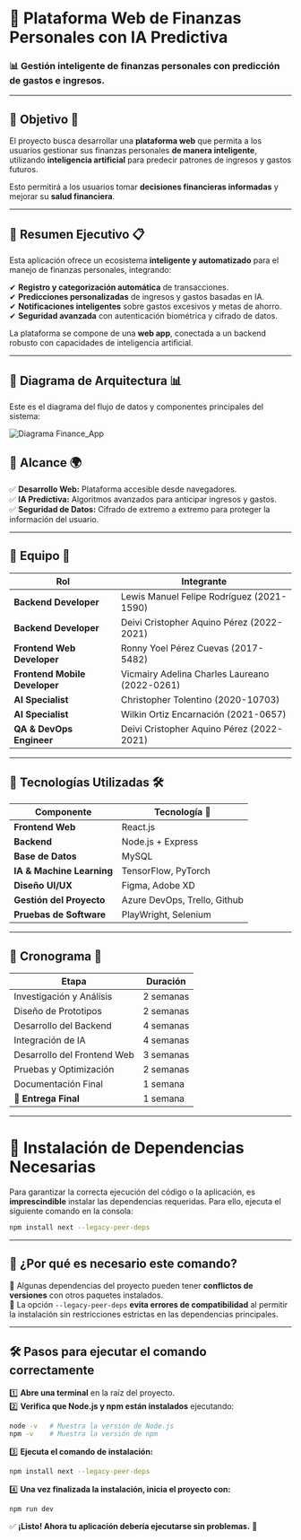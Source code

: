 
# 📌 Plataforma Web de Finanzas Personales con IA Predictiva  

### 📊 Gestión inteligente de finanzas personales con predicción de gastos e ingresos.  
---

## 📌 Objetivo 🎯  
El proyecto busca desarrollar una **plataforma web** que permita a los usuarios gestionar sus finanzas personales **de manera inteligente**, utilizando **inteligencia artificial** para predecir patrones de ingresos y gastos futuros.  

Esto permitirá a los usuarios tomar **decisiones financieras informadas** y mejorar su **salud financiera**.  

---

## 📌 Resumen Ejecutivo 📋  
Esta aplicación ofrece un ecosistema **inteligente y automatizado** para el manejo de finanzas personales, integrando:  

✔ **Registro y categorización automática** de transacciones.  
✔ **Predicciones personalizadas** de ingresos y gastos basadas en IA.  
✔ **Notificaciones inteligentes** sobre gastos excesivos y metas de ahorro.  
✔ **Seguridad avanzada** con autenticación biométrica y cifrado de datos.  

La plataforma se compone de una **web app**, conectada a un backend robusto con capacidades de inteligencia artificial.  

---

## 📌 Diagrama de Arquitectura 📊  

Este es el diagrama del flujo de datos y componentes principales del sistema:  

![Diagrama Finance_App](https://github.com/user-attachments/assets/420811d2-597b-4c8f-a095-943c9738af5f)


## 📌 Alcance 🌍  
✅ **Desarrollo Web:** Plataforma accesible desde navegadores.   
✅ **IA Predictiva:** Algoritmos avanzados para anticipar ingresos y gastos.  
✅ **Seguridad de Datos:** Cifrado de extremo a extremo para proteger la información del usuario.  

---

## 📌 Equipo 👥  

| **Rol**                  | **Integrante**                          |
|--------------------------|----------------------------------------|
| **Backend Developer**    | Lewis Manuel Felipe Rodríguez (2021-1590) |
| **Backend Developer**    | Deivi Cristopher Aquino Pérez (2022-2021) |
| **Frontend Web Developer** | Ronny Yoel Pérez Cuevas (2017-5482)    |
| **Frontend Mobile Developer** | Vicmairy Adelina Charles Laureano (2022-0261) |
| **AI Specialist**        | Christopher Tolentino (2020-10703)     |
| **AI Specialist**        | Wilkin Ortiz Encarnación (2021-0657)   |
| **QA & DevOps Engineer** | Deivi Cristopher Aquino Pérez (2022-2021) |

---

## 📌 Tecnologías Utilizadas 🛠️  
| Componente       | Tecnología 📌  |
|-----------------|----------------|
| **Frontend Web** | React.js       |
| **Backend** | Node.js + Express |
| **Base de Datos** | MySQL |
| **IA & Machine Learning** | TensorFlow, PyTorch |
| **Diseño UI/UX** | Figma, Adobe XD |
| **Gestión del Proyecto** | Azure DevOps, Trello, Github |
| **Pruebas de Software** | PlayWright, Selenium |

---

## 📌 Cronograma 📅  

| **Etapa**                   | **Duración** |
|----------------------------|------------|
| Investigación y Análisis  | 2 semanas  |
| Diseño de Prototipos      | 2 semanas  |
| Desarrollo del Backend    | 4 semanas  |
| Integración de IA         | 4 semanas  |
| Desarrollo del Frontend Web  | 3 semanas  |
| Pruebas y Optimización    | 2 semanas  |
| Documentación Final       | 1 semana   |
| 🚀 **Entrega Final**      | 1 semana   |

---

# 🚀 Instalación de Dependencias Necesarias

Para garantizar la correcta ejecución del código o la aplicación, es **imprescindible** instalar las dependencias requeridas. Para ello, ejecuta el siguiente comando en la consola:

```sh
npm install next --legacy-peer-deps
```

---

## 📌 ¿Por qué es necesario este comando?

🔹 Algunas dependencias del proyecto pueden tener **conflictos de versiones** con otros paquetes instalados.  
🔹 La opción `--legacy-peer-deps` **evita errores de compatibilidad** al permitir la instalación sin restricciones estrictas en las dependencias principales.  

---

## 🛠️ Pasos para ejecutar el comando correctamente

1️⃣ **Abre una terminal** en la raíz del proyecto.  
2️⃣ **Verifica que Node.js y npm están instalados** ejecutando:
   ```sh
   node -v   # Muestra la versión de Node.js
   npm -v    # Muestra la versión de npm
   ```
3️⃣ **Ejecuta el comando de instalación:**
   ```sh
   npm install next --legacy-peer-deps
   ```
4️⃣ **Una vez finalizada la instalación, inicia el proyecto con:**
   ```sh
   npm run dev
   ```

✅ **¡Listo! Ahora tu aplicación debería ejecutarse sin problemas.** 🚀
